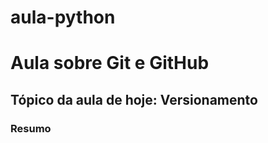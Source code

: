 # aula-python

<h1>Aula sobre Git e GitHub</h1>
<h2>Tópico da aula de hoje: Versionamento</h2>
<h3>Resumo</h3>
